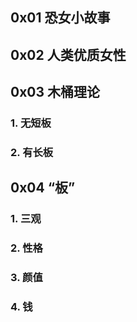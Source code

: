 ## 0x01 恐女小故事

## 0x02 人类优质女性

## 0x03 木桶理论

### 1. 无短板

### 2. 有长板

## 0x04 “板”

### 1. 三观

### 2. 性格

### 3. 颜值

### 4. 钱